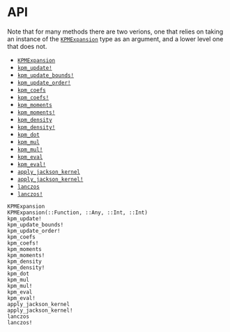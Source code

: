 # API

Note that for many methods there are two verions, one that relies on taking
an instance of the [`KPMExpansion`](@ref) type as an argument, and a lower
level one that does not.

- [`KPMExpansion`](@ref)
- [`kpm_update!`](@ref)
- [`kpm_update_bounds!`](@ref)
- [`kpm_update_order!`](@ref)
- [`kpm_coefs`](@ref)
- [`kpm_coefs!`](@ref)
- [`kpm_moments`](@ref)
- [`kpm_moments!`](@ref)
- [`kpm_density`](@ref)
- [`kpm_density!`](@ref)
- [`kpm_dot`](@ref)
- [`kpm_mul`](@ref)
- [`kpm_mul!`](@ref)
- [`kpm_eval`](@ref)
- [`kpm_eval!`](@ref)
- [`apply_jackson_kernel`](@ref)
- [`apply_jackson_kernel!`](@ref)
- [`lanczos`](@ref)
- [`lanczos!`](@ref)

```@docs
KPMExpansion
KPMExpansion(::Function, ::Any, ::Int, ::Int)
kpm_update!
kpm_update_bounds!
kpm_update_order!
kpm_coefs
kpm_coefs!
kpm_moments
kpm_moments!
kpm_density
kpm_density!
kpm_dot
kpm_mul
kpm_mul!
kpm_eval
kpm_eval!
apply_jackson_kernel
apply_jackson_kernel!
lanczos
lanczos!
```